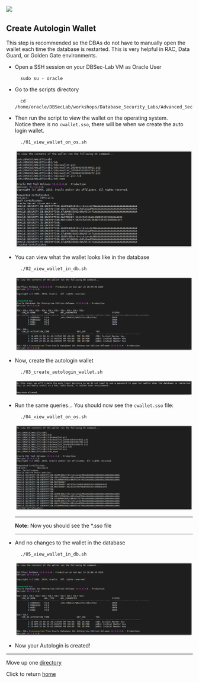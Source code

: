 ![](../../../../images/banner_ASO.PNG)

## Create Autologin Wallet

This step is recommended so the DBAs do not have to manually open the wallet each time the database is restarted. This is very helpful in RAC, Data Guard, or Golden Gate environments.


- Open a SSH session on your DBSec-Lab VM as Oracle User

        sudo su - oracle

- Go to the scripts directory

    	cd /home/oracle/DBSecLab/workshops/Database_Security_Labs/Advanced_Security/TDE/Create_Autologin_Wallet
	
- Then run the script to view the wallet on the operating system.<br>
Notice there is no `cwallet.sso`, there will be when we create the auto login wallet.

        ./01_view_wallet_on_os.sh
    
    ![](./images/TDE_010.PNG)

- You can view what the wallet looks like in the database

        ./02_view_wallet_in_db.sh
    
    ![](./images/TDE_011.PNG)

- Now, create the autologin wallet

        ./03_create_autologin_wallet.sh
    
    ![](./images/TDE_012.PNG)

- Run the same queries... You should now see the `cwallet.sso` file:
    
        ./04_view_wallet_on_os.sh
    
    ![](./images/TDE_013.PNG)

    ---
    **Note:** Now you should see the *.sso file

    ---

- And no changes to the wallet in the database

        ./05_view_wallet_in_db.sh

    ![](./images/TDE_014.PNG)

- Now your Autologin is created!

---
Move up one [directory](../README.md)

Click to return [home](/README.md)
